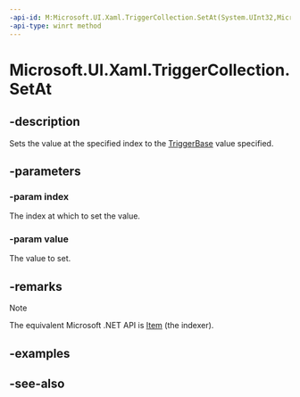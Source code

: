 ```yaml
---
-api-id: M:Microsoft.UI.Xaml.TriggerCollection.SetAt(System.UInt32,Microsoft.UI.Xaml.TriggerBase)
-api-type: winrt method
---
```


<!-- Method syntax
public void SetAt(System.UInt32 index, Microsoft.UI.Xaml.TriggerBase value)
-->

# Microsoft.UI.Xaml.TriggerCollection.SetAt

## -description

Sets the value at the specified index to the [TriggerBase](triggerbase.md) value specified.

## -parameters

### -param index

The index at which to set the value.

### -param value

The value to set.

## -remarks

> [!NOTE]
> The equivalent Microsoft .NET API is [Item](/dotnet/api/system.collections.objectmodel.collection-1.item) (the indexer).

## -examples

## -see-also
